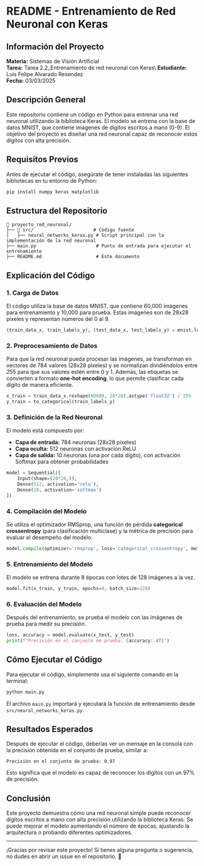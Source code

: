 # README - Entrenamiento de Red Neuronal con Keras

## Información del Proyecto
**Materia:** Sistemas de Visión Artificial\
**Tarea:** Tarea 2.2_Entrenamiento de red neuronal con Keras\ 
**Estudiante:** Luis Felipe Alvarado Resendez\
**Fecha:** 03/03/2025

## Descripción General
Este repositorio contiene un código en Python para entrenar una red neuronal utilizando la biblioteca Keras. El modelo se entrena con la base de datos MNIST, que contiene imágenes de dígitos escritos a mano (0-9). El objetivo del proyecto es diseñar una red neuronal capaz de reconocer estos dígitos con alta precisión.

## Requisitos Previos
Antes de ejecutar el código, asegúrate de tener instaladas las siguientes bibliotecas en tu entorno de Python:
```bash
pip install numpy keras matplotlib
```

## Estructura del Repositorio
```
📂 proyecto_red_neuronal/
├── 📂 src/                      # Código fuente
│   ├── neural_networks_keras.py # Script principal con la implementación de la red neuronal
├── main.py                      # Punto de entrada para ejecutar el entrenamiento
├── README.md                    # Este documento
```

## Explicación del Código

### 1. Carga de Datos
El código utiliza la base de datos MNIST, que contiene 60,000 imágenes para entrenamiento y 10,000 para prueba. Estas imágenes son de 28x28 píxeles y representan números del 0 al 9.
```python
(train_data_x, train_labels_y), (test_data_x, test_labels_y) = mnist.load_data()
```

### 2. Preprocesamiento de Datos
Para que la red neuronal pueda procesar las imágenes, se transforman en vectores de 784 valores (28x28 píxeles) y se normalizan dividiéndolos entre 255 para que sus valores estén entre 0 y 1. Además, las etiquetas se convierten a formato **one-hot encoding**, lo que permite clasificar cada dígito de manera eficiente.
```python
x_train = train_data_x.reshape(60000, 28*28).astype('float32') / 255
y_train = to_categorical(train_labels_y)
```

### 3. Definición de la Red Neuronal
El modelo está compuesto por:
- **Capa de entrada:** 784 neuronas (28x28 píxeles)
- **Capa oculta:** 512 neuronas con activación ReLU
- **Capa de salida:** 10 neuronas (una por cada dígito), con activación Softmax para obtener probabilidades
```python
model = Sequential([
    Input(shape=(28*28,)),
    Dense(512, activation='relu'),
    Dense(10, activation='softmax')
])
```

### 4. Compilación del Modelo
Se utiliza el optimizador RMSprop, una función de pérdida **categorical crossentropy** (para clasificación multiclase) y la métrica de precisión para evaluar el desempeño del modelo.
```python
model.compile(optimizer='rmsprop', loss='categorical_crossentropy', metrics=['accuracy'])
```

### 5. Entrenamiento del Modelo
El modelo se entrena durante 8 épocas con lotes de 128 imágenes a la vez.
```python
model.fit(x_train, y_train, epochs=8, batch_size=128)
```

### 6. Evaluación del Modelo
Después del entrenamiento, se prueba el modelo con las imágenes de prueba para medir su precisión.
```python
loss, accuracy = model.evaluate(x_test, y_test)
print(f"Precisión en el conjunto de prueba: {accuracy:.4f}")
```

## Cómo Ejecutar el Código
Para ejecutar el código, simplemente usa el siguiente comando en la terminal:
```bash
python main.py
```
El archivo `main.py` importará y ejecutará la función de entrenamiento desde `src/neural_networks_keras.py`.

## Resultados Esperados
Después de ejecutar el código, deberías ver un mensaje en la consola con la precisión obtenida en el conjunto de prueba, similar a:
```
Precisión en el conjunto de prueba: 0.97
```
Esto significa que el modelo es capaz de reconocer los dígitos con un 97% de precisión.

## Conclusión
Este proyecto demuestra cómo una red neuronal simple puede reconocer dígitos escritos a mano con alta precisión utilizando la biblioteca Keras. Se puede mejorar el modelo aumentando el número de épocas, ajustando la arquitectura o probando diferentes optimizadores.

---

¡Gracias por revisar este proyecto! Si tienes alguna pregunta o sugerencia, no dudes en abrir un issue en el repositorio. 🚀

